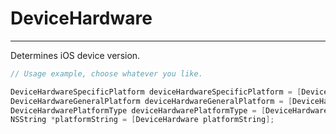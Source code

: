 DeviceHardware
==============
-------------

Determines iOS device version.

```objective-c
// Usage example, choose whatever you like.

DeviceHardwareSpecificPlatform deviceHardwareSpecificPlatform = [DeviceHardware specificPlatform];
DeviceHardwareGeneralPlatform deviceHardwareGeneralPlatform = [DeviceHardware generalPlatform];
DeviceHardwarePlatformType deviceHardwarePlatformType = [DeviceHardware platformType];
NSString *platformString = [DeviceHardware platformString];
```